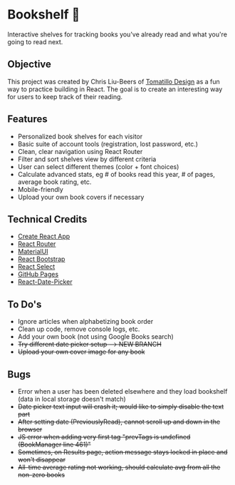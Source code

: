 # Bookshelf 📘

Interactive shelves for tracking books you've already read and what you're going to read next.

## Objective

This project was created by Chris Liu-Beers of [Tomatillo Design](http://www.tomatillodesign.com) as a fun way to practice building in React. The goal is to create an interesting way for users to keep track of their reading.

## Features

- Personalized book shelves for each visitor
- Basic suite of account tools (registration, lost password, etc.)
- Clean, clear navigation using React Router
- Filter and sort shelves view by different criteria
- User can select different themes (color + font choices)
- Calculate advanced stats, eg # of books read this year, # of pages, average book rating, etc.
- Mobile-friendly
- Upload your own book covers if necessary

## Technical Credits

- [Create React App](https://github.com/facebook/create-react-app)
- [React Router](https://www.npmjs.com/package/react-router)
- [MaterialUI](https://material-ui.com/)
- [React Bootstrap](https://react-bootstrap.github.io/)
- [React Select](https://react-select.com/home)
- [GitHub Pages](https://github.com/gitname/react-gh-pages)
- [React-Date-Picker](https://www.npmjs.com/package/react-date-picker)

## To Do's

- Ignore articles when alphabetizing book order
- Clean up code, remove console logs, etc.
- Add your own book (not using Google Books search)
- ~~Try different date picker setup --> NEW BRANCH~~
- ~~Upload your own cover image for any book~~

## Bugs

- Error when a user has been deleted elsewhere and they load bookshelf (data in local storage doesn't match)
- ~~Date picker text input will crash it; would like to simply disable the text part~~
- ~~After setting date (PreviouslyRead), cannot scroll up and down in the browser~~
- ~~JS error when adding very first tag "prevTags is undefined (BookManager line 461)"~~
- ~~Sometimes, on Results page, action message stays locked in place and won't disappear~~
- ~~All-time average rating not working, should calculate avg from all the non-zero books~~
